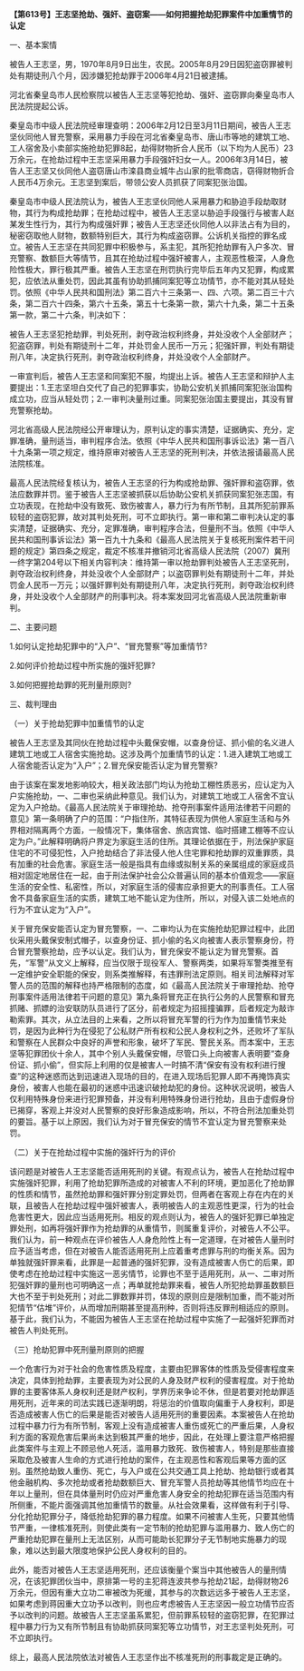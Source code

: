 **【第613号】王志坚抢劫、强奸、盗窃案——如何把握抢劫犯罪案件中加重情节的认定**

一、基本案情

被告人王志坚，男，1970年8月9日出生，农民。2005年8月29日因犯盗窃罪被判处有期徒刑八个月，因涉嫌犯抢劫罪于2006年4月21日被逮捕。

河北省秦皇岛市人民检察院以被告人王志坚等犯抢劫、强奸、盗窃罪向秦皇岛市人民法院提起公诉。

秦皇岛市中级人民法院经审理查明：2006年2月12日至3月11日期间，被告人王志坚伙同他人冒充警察，采用暴力手段在河北省秦皇岛市、唐山市等地的建筑工地、工人宿舍及小卖部实施抢劫犯罪8起，劫得财物折合人民币（以下均为人民币）23万余元，在抢劫过程中王志坚采用暴力手段强奸妇女一人。2006年3月14日，被告人王志坚又伙同他人盗窃唐山市滦县商业城牛占山家的批零商店，窃得财物折合人民币4万余元。王志坚到案后，带领公安人员抓获了同案犯张治国。

秦皇岛市中级人民法院认为，被告人王志坚伙同他人采用暴力和胁迫手段劫取财物，其行为构成抢劫罪；在抢劫过程中，被告人王志坚以胁迫手段强行与被害人赵某发生性行为，其行为构成强奸罪；被告人王志坚还伙同他人以非法占有为目的，秘密窃取他人财物，数额特别巨大，其行为构成盗窃罪。公诉机关指控的罪名成立。被告人王志坚在共同犯罪中积极参与，系主犯，其所犯抢劫罪有入户多次、冒充警察、数额巨大等情节，且其在抢劫过程中强奸被害人，主观恶性极深，人身危险性极大，罪行极其严重。被告人王志坚在刑罚执行完毕后五年内又犯罪，构成累犯，应依法从重处罚，因此其虽有协助抓捕同案犯等立功情节，亦不能对其从轻处罚。依照《中华人民共和国刑法》第二百六十三条第一、四、六项。第二百三十六条，第二百六十四条，第六十五条，第五十七条第一款，第六十九条，第二十五条第一款，第二十六条，判决如下：

被告人王志坚犯抢劫罪，判处死刑，剥夺政治权利终身，并处没收个人全部财产；犯盗窃罪，判处有期徒刑十二年，并处罚金人民币一万元；犯强奸罪，判处有期徒刑八年，决定执行死刑，剥夺政治权利终身，并处没收个人全部财产。

一审宣判后，被告人王志坚和同案犯不服，均提出上诉。被告人王志坚和辩护人主要提出：1.王志坚坦白交代了自己的犯罪事实，协助公安机关抓捕同案犯张治国构成立功，应当从轻处罚；2.一审判决量刑过重。同案犯张治国主要提出，其没有冒充警察抢劫。

河北省高级人民法院经公开审理认为，原判认定的事实清楚，证据确实、充分，定罪准确，量刑适当，审判程序合法。依照《中华人民共和国刑事诉讼法》第一百八十九条第一项之规定，维持原审对被告人王志坚的死刑判决，并依法报请最高人民法院核准。

最高人民法院经复核认为，被告人王志坚的行为构成抢劫罪、强奸罪和盗窃罪，依法应数罪并罚。鉴于被告人王志坚被抓获以后协助公安机关抓获同案犯张志国，有立功表现，在抢劫中没有致死、致伤被害人，暴力行为有所节制，且其所犯前罪系较轻的盗窃犯罪，故对其判处死刑，可不立即执行。第一审和第二审判决认定的事实清楚，证据确实、充分，定罪准确，审判程序合法，但量刑不当。依照《中华人民共和国刑事诉讼法》第一百九十九条和《最高人民法院关于复核死刑案件若干问题的规定》第四条之规定，裁定不核准并撤销河北省高级人民法院（2007）冀刑一终字第204号以下相关内容判决：维持第一审以抢劫罪判处被告人王志坚死刑，剥夺政治权利终身，并处没收个人全部财产；以盗窃罪判处有期徒刑十二年，并处罚金人民币一万元；以强奸罪判处有期徒刑八年，决定执行死刑，剥夺政治权利终身，并处没收个人全部财产的刑事判决。将本案发回河北省高级人民法院重新审判。

二、主要问题

1.如何认定抢劫犯罪中的“入户”、“冒充警察”等加重情节?

2.如何评价抢劫过程中所实施的强奸犯罪?

3.如何把握抢劫罪的死刑量刑原则?

三、裁判理由

（一）关于抢劫犯罪中加重情节的认定

被告人王志坚及其同伙在抢劫过程中头戴保安帽，以查身份证、抓小偷的名义进人建筑工地或工人宿舍实施抢劫。这涉及两个加重情节的认定：1.进入建筑工地或工人宿舍能否认定为“入户”；2.冒充保安能否认定为冒充警察?

由于该案在案发地影响较大，相关政法部门均认为抢劫工棚性质恶劣，应认定为入户实施抢劫，一、二审也采纳此种意见。我们认为，对建筑工地或工人宿舍不宜认定为入户抢劫。《最高人民法院关于审理抢劫、抢夺刑事案件适用法律若干问题的意见》第一条明确了户的范围：“户指住所，其特征表现为供他人家庭生活和与外界相对隔离两个方面，一般情况下，集体宿舍、旅店宾馆、临时搭建工棚等不应认定为户。”此解释明确将户界定为家庭生活的住所。其理论依据在于，刑法保护家庭住宅的不可侵犯性，入户抢劫结合了非法侵人他人住宅罪和抢劫罪的双重罪质，具有加重的社会危害。家庭生活一般是指具有血缘或拟制关系的亲属组成的家庭成员相对固定地居住在一起，由于刑法保护社会公众普遍认同的基本价值观念——家庭生活的安全性、私密性，所以，对家庭生活的侵害应承担更大的刑事责任。工人宿舍不具备家庭生活的实质，建筑工地不能认定为住所，所以，对侵入该二处地点的行为不宜认定为“入户”。

关于冒充保安能否认定为冒充警察，一、二审均认为在实施抢劫犯罪过程中，此团伙采用头戴保安制式帽子，以查身份证、抓小偷的名义向被害人表示警察身份，符合冒充警察抢劫，应予以认定。我们认为，冒充保安不能认定为冒充警察。首先，“军警”从文义上解释，应当仅限于现役军人、警察两类，如果将军警类推至有一定维护安全职能的保安，则系类推解释，有违罪刑法定原则。相关司法解释对军警人员的范围的解释也持严格限制的态度，如《最高人民法院关于审理抢劫、抢夺刑事案件适用法律若干问题的意见》第九条将冒充正在执行公务的人民警察和冒充抓赌、抓嫖的治安联防队员进行了区分，前者规定为招摇撞骗罪，后者规定为敲诈勒索罪。其次，从立法目的上来看，之所以将冒充军警的行为作为加重情节来处罚，是因为此种行为在侵犯了公私财产所有权和公民人身权利之外，还败坏了军队和警察在人民群众中良好的声誉和形象，破坏了军民、警民关系。而本案中，王志坚等犯罪团伙十余人，其中个别人头戴保安帽，尽管口头上向被害人表明要“查身份证、抓小偷”，但实际上利用的仅是被害人一时搞不清“保安有没有权利进行搜查”的这种迷惑而达到迅速进入现场的目的，在进入现场后犯罪人即不再掩饰真实身份，被害人也能在最初的迷惑中迅速识破抢劫犯的身份。这种状况说明，被告人仅利用特殊身份来进行犯罪预备，并没有利用特殊身份进行抢劫，且由于虚假身份已揭穿，客观上并没对人民警察的良好形象造成影响，所以，不符合刑法加重处罚的要旨。基于以上原因，我们认为对于冒充保安的情节不宜认定为冒充警察来处罚。

（二）关于在抢劫过程中实施的强奸行为的评价

该问题是对被告人王志坚能否适用死刑的关键。有观点认为，被告人在抢劫过程中实施强奸犯罪，利用了抢劫犯罪所造成的对被害人不利的环境，更加恶化了抢劫罪的性质和情节，虽然抢劫罪和强奸罪分别定罪处罚，但两者在客观上存在内在的关联，且被告人在抢劫过程中强奸被害人，表明被告人的主观恶性更深，行为的社会危害性更大，因此应当适用死刑。相反的观点则认为，被告人的强奸犯罪已单独定罪处刑，如再将强奸罪作为抢劫罪的从重情节，则属重复评价，对被告人不公平。我们认为，前一种观点在评价被告人人身危险性上有一定道理，在对被告人量刑时应予适当考虑，但在对被告人能否适用死刑上应着重考虑罪与刑的均衡关系。因为单独就强奸罪来看，此罪是一起普通的强奸犯罪，没有造成被害人伤亡的后果，即使考虑在抢劫过程中实施这一恶劣情节，论罪也不至于适用死刑，从一、二审对所犯强奸罪的量刑也可明确这一点；再单就抢劫罪来看，被告人所犯抢劫罪虽数额巨大也不至于判处死刑；对此二罪数罪并罚，体现的原则应是限制加重，而不能对所犯情节“估堆”评价，从而增加刑期甚至提高刑种，否则将违反罪刑相适应的原则。基于此，我们认为，不能因为被告人王志坚在抢劫过程中实施了一起强奸犯罪而对被告人判处死刑。

（三）抢劫犯罪中死刑量刑原则的把握

一个危害行为对于社会的危害性质及程度，主要由犯罪客体的性质及受侵害程度来决定，具体到抢劫罪，主要表现为对公民的人身及财产权利的侵害程度。对于抢劫罪的主要客体系人身权利还是财产权利，学界历来争论不休，但是若要对抢劫罪适用死刑，近年来的司法实践已逐渐明朗，将惩治的价值取向偏重于人身权利，即是否造成被害人伤亡的后果是能否对被告人适用死刑的重要因素。本案被告人在抢劫过程中暴力行为有所节制，客观上没有造成被害人重伤或死亡的严重后果，人身权利方面的客观危害后果尚未达到极其严重的地步，因此，在处理上要注意严格把握此类案件与主观上不顾忌他人死活，滥用暴力致死、致伤被害人，特别是那些直接采取危及被害人生命的方式进行抢劫的案件，在主观恶性和客观后果等方面的区别。虽然抢劫致人重伤、死亡，与入户或在公共交通工具上抢劫、抢劫银行或者其他金融机构、多次抢劫或者抢劫数额巨大、冒充军警人员抢劫等其他情节均应在十年以上量刑，但在具体量刑时仍应对严重危害人身安全的抢劫犯罪在适当范围内有所侧重，不能片面强调其他加重情节的数量。从社会效果看，这样做有利于引导、分化抢劫犯罪分子，降低抢劫犯罪的暴力程度。如果不问被害人生死，只要其他情节严重，一律核准死刑，则使此类有一定节制的抢劫犯罪与滥用暴力、致人伤亡的严重抢劫犯罪在量刑上无法区别，从而可能助长犯罪分子无节制地实施暴力的现象，难以达到最大限度地保护公民人身权利的目的。

此外，能否对被告人王志坚适用死刑，还应该衡量个案当中其他被告人的量刑情况，在该犯罪团伙当中，原排第一号的主犯蒋连波共参与抢劫21起，劫得财物26万余元，但因有重大立功二审被改为死缓，其参与的次数远远多于被告人王志坚，如果考虑到蒋因重大立功予以改判，则也应考虑被告人王志坚因一般立功情节应否予以改判的问题。故被告人王志坚虽系累犯，但前罪系较轻的盗窃犯罪，在犯罪过程中暴力行为又有所节制且有协助抓获同案犯等立功情节，对王志坚判处死刑，可不立即执行。

综上，最高人民法院依法对被告人王志坚作出不核准死刑的刑事裁定是正确的。